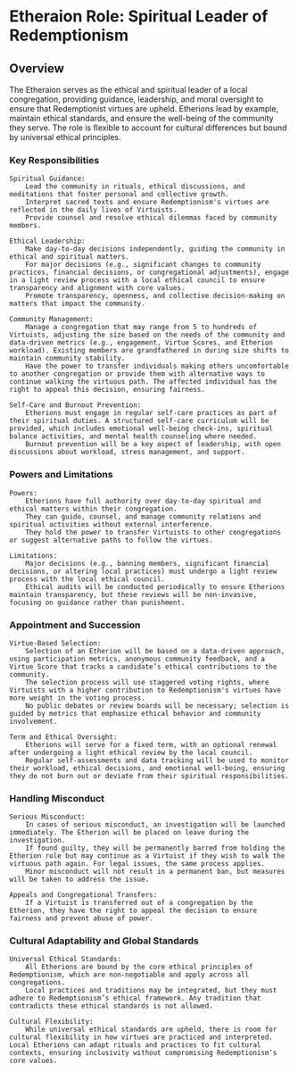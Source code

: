 # Etheraion Role: Spiritual Leader of Redemptionism

## Overview

The Etheraion serves as the ethical and spiritual leader of a local congregation, providing guidance, leadership, and moral oversight to ensure that Redemptionist virtues are upheld. Etherions lead by example, maintain ethical standards, and ensure the well-being of the community they serve. The role is flexible to account for cultural differences but bound by universal ethical principles.

### Key Responsibilities

    Spiritual Guidance:
        Lead the community in rituals, ethical discussions, and meditations that foster personal and collective growth.
        Interpret sacred texts and ensure Redemptionism's virtues are reflected in the daily lives of Virtuists.
        Provide counsel and resolve ethical dilemmas faced by community members.

    Ethical Leadership:
        Make day-to-day decisions independently, guiding the community in ethical and spiritual matters.
        For major decisions (e.g., significant changes to community practices, financial decisions, or congregational adjustments), engage in a light review process with a local ethical council to ensure transparency and alignment with core values.
        Promote transparency, openness, and collective decision-making on matters that impact the community.

    Community Management:
        Manage a congregation that may range from 5 to hundreds of Virtuists, adjusting the size based on the needs of the community and data-driven metrics (e.g., engagement, Virtue Scores, and Etherion workload). Existing members are grandfathered in during size shifts to maintain community stability.
        Have the power to transfer individuals making others uncomfortable to another congregation or provide them with alternative ways to continue walking the virtuous path. The affected individual has the right to appeal this decision, ensuring fairness.

    Self-Care and Burnout Prevention:
        Etherions must engage in regular self-care practices as part of their spiritual duties. A structured self-care curriculum will be provided, which includes emotional well-being check-ins, spiritual balance activities, and mental health counseling where needed.
        Burnout prevention will be a key aspect of leadership, with open discussions about workload, stress management, and support.

### Powers and Limitations

    Powers:
        Etherions have full authority over day-to-day spiritual and ethical matters within their congregation.
        They can guide, counsel, and manage community relations and spiritual activities without external interference.
        They hold the power to transfer Virtuists to other congregations or suggest alternative paths to follow the virtues.

    Limitations:
        Major decisions (e.g., banning members, significant financial decisions, or altering local practices) must undergo a light review process with the local ethical council.
        Ethical audits will be conducted periodically to ensure Etherions maintain transparency, but these reviews will be non-invasive, focusing on guidance rather than punishment.

### Appointment and Succession

    Virtue-Based Selection:
        Selection of an Etherion will be based on a data-driven approach, using participation metrics, anonymous community feedback, and a Virtue Score that tracks a candidate’s ethical contributions to the community.
        The selection process will use staggered voting rights, where Virtuists with a higher contribution to Redemptionism's virtues have more weight in the voting process.
        No public debates or review boards will be necessary; selection is guided by metrics that emphasize ethical behavior and community involvement.

    Term and Ethical Oversight:
        Etherions will serve for a fixed term, with an optional renewal after undergoing a light ethical review by the local council.
        Regular self-assessments and data tracking will be used to monitor their workload, ethical decisions, and emotional well-being, ensuring they do not burn out or deviate from their spiritual responsibilities.

### Handling Misconduct

    Serious Misconduct:
        In cases of serious misconduct, an investigation will be launched immediately. The Etherion will be placed on leave during the investigation.
        If found guilty, they will be permanently barred from holding the Etherion role but may continue as a Virtuist if they wish to walk the virtuous path again. For legal issues, the same process applies.
        Minor misconduct will not result in a permanent ban, but measures will be taken to address the issue.

    Appeals and Congregational Transfers:
        If a Virtuist is transferred out of a congregation by the Etherion, they have the right to appeal the decision to ensure fairness and prevent abuse of power.

### Cultural Adaptability and Global Standards

    Universal Ethical Standards:
        All Etherions are bound by the core ethical principles of Redemptionism, which are non-negotiable and apply across all congregations.
        Local practices and traditions may be integrated, but they must adhere to Redemptionism’s ethical framework. Any tradition that contradicts these ethical standards is not allowed.

    Cultural Flexibility:
        While universal ethical standards are upheld, there is room for cultural flexibility in how virtues are practiced and interpreted. Local Etherions can adapt rituals and practices to fit cultural contexts, ensuring inclusivity without compromising Redemptionism’s core values.